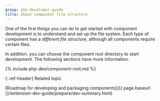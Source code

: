 ```yaml
---
group: php-developer-guide
title: About component file structure
---
```


One of the first things you can do to get started with component development is to understand and set up the file system. Each type of component has a *different file structure*, although all components require certain files.

In addition, you can choose the component root directory to start development. The following sections have more information.

{% include php-dev/component-root.md %}

{:.ref-header}
Related topic

[Roadmap for developing and packaging components]({{ page.baseurl }}/extension-dev-guide/prepare/dev-summary.html)
